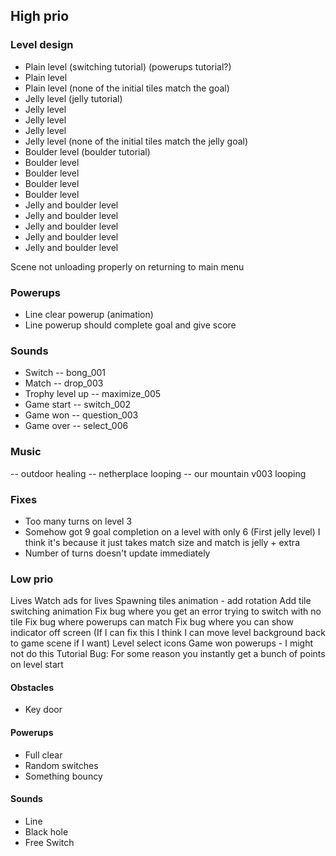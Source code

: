 ## High prio

### Level design

- Plain level (switching tutorial) (powerups tutorial?)
- Plain level
- Plain level (none of the initial tiles match the goal)
- Jelly level (jelly tutorial)
- Jelly level
- Jelly level
- Jelly level
- Jelly level (none of the initial tiles match the jelly goal)
- Boulder level (boulder tutorial)
- Boulder level
- Boulder level
- Boulder level
- Boulder level
- Jelly and boulder level
- Jelly and boulder level
- Jelly and boulder level
- Jelly and boulder level
- Jelly and boulder level

Scene not unloading properly on returning to main menu

### Powerups

- Line clear powerup (animation)
- Line powerup should complete goal and give score

### Sounds

- Switch -- bong_001
- Match -- drop_003
- Trophy level up -- maximize_005
- Game start -- switch_002
- Game won -- question_003
- Game over -- select_006

### Music

-- outdoor healing
-- netherplace looping
-- our mountain v003 looping

### Fixes

- Too many turns on level 3
- Somehow got 9 goal completion on a level with only 6 (First jelly level) I think it's because it just takes match size and match is jelly + extra
- Number of turns doesn't update immediately

### Low prio

Lives
Watch ads for lives
Spawning tiles animation - add rotation
Add tile switching animation
Fix bug where you get an error trying to switch with no tile
Fix bug where powerups can match
Fix bug where you can show indicator off screen (If I can fix this I think I can move level background back to game scene if I want)
Level select icons
Game won powerups - I might not do this
Tutorial
Bug: For some reason you instantly get a bunch of points on level start

#### Obstacles

- Key door

#### Powerups

- Full clear
- Random switches
- Something bouncy

#### Sounds

- Line
- Black hole
- Free Switch
